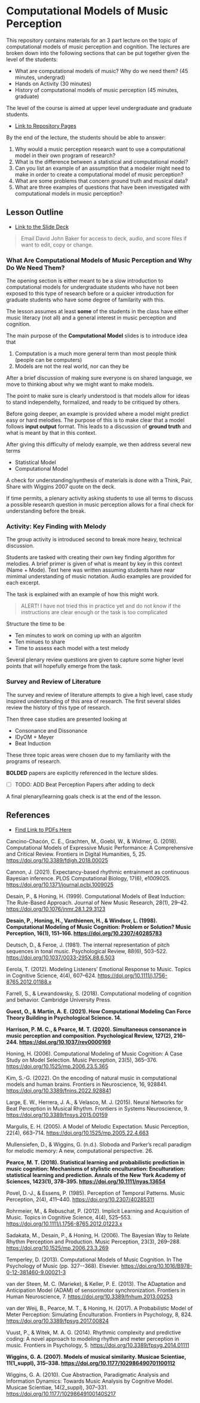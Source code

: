 # Computational Models of Music Perception 

This repository contains materials for an 3 part lecture on the topic of computational models of music perception and cognition.
The lectures are broken down into the following sections that can be put together given the level of the students:

* What are computational models of music? Why do we need them? (45 minutes, undergrad)
* Hands on Activity (30 minutes)
* History of computational models of music perception (45 minutes, graduate)

The level of the course is aimed at upper level undergraduate and graduate students.

* [Link to Repository Pages](https://davidjohnbaker1.github.io/computational_models_of_music_perception_lecture/)

By the end of the lecture, the students should be able to answer:

1. Why would a music perception research want to use a computational model in their own program of research?
2. What is the difference between a statistical and computational model?
3. Can you list an example of an assumption that a modeler might need to make in order to create a computational model of music perception?
4. What are some problems that concern ground truth and musical data?
5. What are three examples of questions that have been investigated with computational models in music perception?

## Lesson Outline 

* [Link to the Slide Deck](https://docs.google.com/presentation/d/1FjANZunBgmTTE68TVht4Kl1tdbevDRlsuQ5_PWd0o9M/edit?usp=sharing)

> Email David John Baker for access to deck, audio, and score files if want to edit, copy or change. 

### What Are Computational Models of Music Perception and Why Do We Need Them?

The opening section is either meant to be a slow introduction to computational models for undergraduate students who have not been exposed to this type of research before or a quicker introduction for graduate students who have some degree of familarity with this. 

The lesson assumes at least **some** of the students in the class have either music literacy (not all) and a general interest in music perception and cognition. 

The main purpose of the **Computational Model** slides is to introduce idea that

1. Computation is a much more general term than most people think (people can be computers)
2. Models are not the real world, nor can they be

After a brief discussion of making sure everyone is on shared language, we move to thinking about why we might want to make models. 

The point to make sure is clearly understood is that models allow for ideas to stand independelty, formalized, and ready to be critiqued by others.

Before going deeper, an example is provided where a model might predict easy or hard melodies.
The purpose of this is to make clear that a model follows **input output** format. 
This leads to a discussion of **ground truth** and what is meant by that in this context. 

After giving this difficulty of melody example, we then address several new terms

* Statistical Model
* Computational Model 

A check for understanding/synthesis of materials is done with a Think, Pair, Share with Wiggins 2007 quote on the deck. 

If time permits, a plenary activity asking students to use all terms to discuss a possible research question in music perception allows for a final check for understanding before the break. 

### Activity: Key Finding with Melody

The group activity is introduced second to break more heavy, technical discussion. 

Students are tasked with creating their own key finding algorithm for melodies.
A brief primer is given of what is meant by key in this context (Name + Mode).
Text here was written assuming students have near mimimal understanding of music notation. 
Audio examples are provided for each excerpt. 

The task is explained with an example of how this might work.

> ALERT! I have not tried this in practice yet and do not know if the instructions are clear enough or the task is too complicated

Structure the time to be 

* Ten minutes to work on coming up with an algoritm 
* Ten minues to share 
* Time to assess each model with a test melody 

Several plenary review questions are given to capture some higher level points that will hopefully emerge from the task. 

### Survey and Review of Literature 

The survey and review of literature attempts to give a high level, case study inspired understanding of this area of research. 
The first several slides review the history of this type of research. 

Then three case studies are presented looking at 

* Consonance and Dissonance
* IDyOM + Meyer 
* Beat Induction

These three topic areas were chosen due to my familiarity with the programs of research.

**BOLDED** papers are explicitly referenced in the lecture slides. 

* [ ] TODO: ADD Beat Perception Papers after adding to deck 

A final plenary/learning goals check is at the end of the lesson. 

## References 

* [Find Link to PDFs Here](https://github.com/davidjohnbaker1/computational_models_of_music_perception_lecture/tree/main/pdf)

Cancino-Chacón, C. E., Grachten, M., Goebl, W., & Widmer, G. (2018). Computational Models of Expressive Music Performance: A Comprehensive and Critical Review. Frontiers in Digital Humanities, 5, 25. https://doi.org/10.3389/fdigh.2018.00025

Cannon, J. (2021). Expectancy-based rhythmic entrainment as continuous Bayesian inference. PLOS Computational Biology, 17(6), e1009025. https://doi.org/10.1371/journal.pcbi.1009025

Desain, P., & Honing, H. (1999). Computational Models of Beat Induction: The Rule-Based Approach. Journal of New Music Research, 28(1), 29–42. https://doi.org/10.1076/jnmr.28.1.29.3123

**Desain, P., Honing, H., Vanthienen, H., & Windsor, L. (1998). Computational Modeling of Music Cognition: Problem or Solution? Music Perception, 16(1), 151–166. https://doi.org/10.2307/40285783**

Deutsch, D., & Feroe, J. (1981). The internal representation of pitch sequences in tonal music. Psychological Review, 88(6), 503–522. https://doi.org/10.1037/0033-295X.88.6.503

Eerola, T. (2012). Modeling Listeners’ Emotional Response to Music. Topics in Cognitive Science, 4(4), 607–624. https://doi.org/10.1111/j.1756-8765.2012.01188.x

Farrell, S., & Lewandowsky, S. (2018). Computational modeling of cognition and behavior. Cambridge University Press.

**Guest, O., & Martin, A. E. (2021). How Computational Modeling Can Force Theory Building in Psychological Science. 14.**

**Harrison, P. M. C., & Pearce, M. T. (2020). Simultaneous consonance in music perception and composition. Psychological Review, 127(2), 216–244. https://doi.org/10.1037/rev0000169**

Honing, H. (2006). Computational Modeling of Music Cognition: A Case Study on Model Selection. Music Perception, 23(5), 365–376. https://doi.org/10.1525/mp.2006.23.5.365

Kim, S.-G. (2022). On the encoding of natural music in computational models and human brains. Frontiers in Neuroscience, 16, 928841. https://doi.org/10.3389/fnins.2022.928841

Large, E. W., Herrera, J. A., & Velasco, M. J. (2015). Neural Networks for Beat Perception in Musical Rhythm. Frontiers in Systems Neuroscience, 9. https://doi.org/10.3389/fnsys.2015.00159

Margulis, E. H. (2005). A Model of Melodic Expectation. Music Perception, 22(4), 663–714. https://doi.org/10.1525/mp.2005.22.4.663

Mullensiefen, D., & Wiggins, G. (n.d.). Sloboda and Parker’s recall paradigm for melodic memory: A new, computational perspective. 26.

**Pearce, M. T. (2018). Statistical learning and probabilistic prediction in music cognition: Mechanisms of stylistic enculturation: Enculturation: statistical learning and prediction. Annals of the New York Academy of Sciences, 1423(1), 378–395. https://doi.org/10.1111/nyas.13654**

Povel, D.-J., & Essens, P. (1985). Perception of Temporal Patterns. Music Perception, 2(4), 411–440. https://doi.org/10.2307/40285311

Rohrmeier, M., & Rebuschat, P. (2012). Implicit Learning and Acquisition of Music. Topics in Cognitive Science, 4(4), 525–553. https://doi.org/10.1111/j.1756-8765.2012.01223.x

Sadakata, M., Desain, P., & Honing, H. (2006). The Bayesian Way to Relate Rhythm Perception and Production. Music Perception, 23(3), 269–288. https://doi.org/10.1525/mp.2006.23.3.269

Temperley, D. (2013). Computational Models of Music Cognition. In The Psychology of Music (pp. 327--368). Elsevier. https://doi.org/10.1016/B978-0-12-381460-9.00021-3

van der Steen, M. C. (Marieke), & Keller, P. E. (2013). The ADaptation and Anticipation Model (ADAM) of sensorimotor synchronization. Frontiers in Human Neuroscience, 7. https://doi.org/10.3389/fnhum.2013.00253

van der Weij, B., Pearce, M. T., & Honing, H. (2017). A Probabilistic Model of Meter Perception: Simulating Enculturation. Frontiers in Psychology, 8, 824. https://doi.org/10.3389/fpsyg.2017.00824

Vuust, P., & Witek, M. A. G. (2014). Rhythmic complexity and predictive coding: A novel approach to modeling rhythm and meter perception in music. Frontiers in Psychology, 5. https://doi.org/10.3389/fpsyg.2014.01111

**Wiggins, G. A. (2007). Models of musical similarity. Musicae Scientiae, 11(1_suppl), 315–338. https://doi.org/10.1177/102986490701100112**

Wiggins, G. A. (2010). Cue Abstraction, Paradigmatic Analysis and Information Dynamics: Towards Music Analysis by Cognitive Model. Musicae Scientiae, 14(2_suppl), 307–331. https://doi.org/10.1177/10298649100140S217

